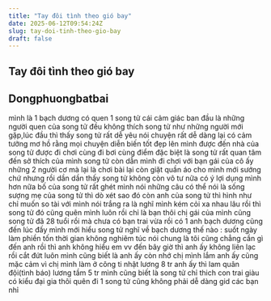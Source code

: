 ```yaml
---
title: "Tay đôi tình theo gió bay"
date: 2025-06-12T09:54:24Z
slug: tay-doi-tinh-theo-gio-bay
draft: false
---
```


## Tay đôi tình theo gió bay

## Dongphuongbatbai

mình là 1 bạch dương có quen 1 song tử cái cảm giác ban đầu là những người quen của song tử đều không thích song tử như những người mới gặp,lúc đầu thì thấy song tử rất dễ yêu nói chuyện rất dễ dàng lại có cảm tưởng mơ hồ rằng mọi chuyện diễn biến tốt đẹp lên mình được đến nhà của song tử được đi chơi cùng đi bơi cùng điểm đặc biệt là song tử rất quan tâm đến sở thích của mình song tử còn dẫn mình đi chơi với bạn gái của cô ấy những 2 người cơ mà lại là chơi bài lại còn giặt quần áo cho mình mới sướng chứ nhưng rồi dần dần thấy song tử không còn vô tư nữa có ý lợi dụng mình hơn nữa bố của song tử rất ghét mình nói những câu có thể nói là sống sượng 
mẹ của song tử thì dò xét sao đó còn anh của song tử thì hình như chỉ muốn so tài với mình nói trắng ra là nghĩ mình kém cỏi xa nhau lâu rồi thì song tử đó cũng quên mình luôn rồi chỉ là bạn thôi 
chị gái của mình cũng song tử đã 28 tuổi rồi mà chưa có bạn trai vừa rồi có 1 anh bạch dương cũng đến lúc đấy mình mới hiểu song tử nghĩ về bạch dương thế nào : suốt ngày làm phiền tốn thời gian không nghiêm túc nói chung là tôi cũng chẳng cần gì đến anh  rồi thì anh không hiểu em vv đến bây giờ thì anh ấy không liên lạc rồi cắt đứt luôn mình cũng biết là anh ấy còn nhớ chị mình lắm anh ấy cũng mặc cảm vì chị mình làm ở công ti nhật lương 8 tr anh ấy thì lam quân đội(tình báo) lương tầm 5 tr mình cũng biết là song tử chỉ thich con trai giàu có kiểu đại gia thôi 
quên đi 1 song tử cũng không phải dễ dàng gid các bạn nhỉ